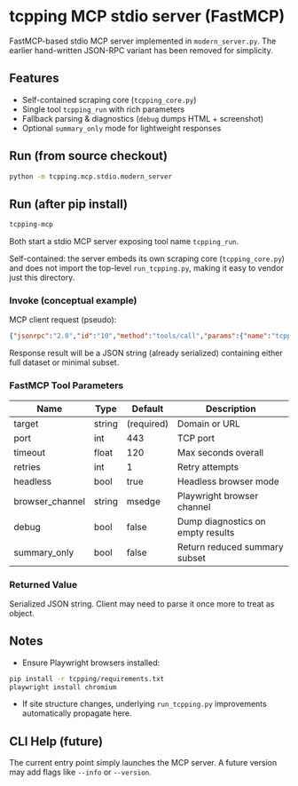 # tcpping MCP stdio server (FastMCP)

FastMCP-based stdio MCP server implemented in `modern_server.py`. The earlier hand-written JSON-RPC variant has been removed for simplicity.

## Features
- Self-contained scraping core (`tcpping_core.py`)
- Single tool `tcpping_run` with rich parameters
- Fallback parsing & diagnostics (`debug` dumps HTML + screenshot)
- Optional `summary_only` mode for lightweight responses

## Run (from source checkout)
```bash
python -m tcpping.mcp.stdio.modern_server
```

## Run (after pip install)
```bash
tcpping-mcp
```

Both start a stdio MCP server exposing tool name `tcpping_run`.

Self-contained: the server embeds its own scraping core (`tcpping_core.py`) and does not import the top-level `run_tcpping.py`, making it easy to vendor just this directory.

### Invoke (conceptual example)
MCP client request (pseudo):
```json
{"jsonrpc":"2.0","id":"10","method":"tools/call","params":{"name":"tcpping_run","arguments":{"target":"admin.exchange.microsoft.com","summary_only":true}}}
```
Response result will be a JSON string (already serialized) containing either full dataset or minimal subset.

### FastMCP Tool Parameters
| Name | Type | Default | Description |
|------|------|---------|-------------|
| target | string | (required) | Domain or URL |
| port | int | 443 | TCP port |
| timeout | float | 120 | Max seconds overall |
| retries | int | 1 | Retry attempts |
| headless | bool | true | Headless browser mode |
| browser_channel | string | msedge | Playwright browser channel |
| debug | bool | false | Dump diagnostics on empty results |
| summary_only | bool | false | Return reduced summary subset |

### Returned Value
Serialized JSON string. Client may need to parse it once more to treat as object.

## Notes
- Ensure Playwright browsers installed:
```bash
pip install -r tcpping/requirements.txt
playwright install chromium
```
- If site structure changes, underlying `run_tcpping.py` improvements automatically propagate here.

## CLI Help (future)
The current entry point simply launches the MCP server. A future version may add flags like `--info` or `--version`.
